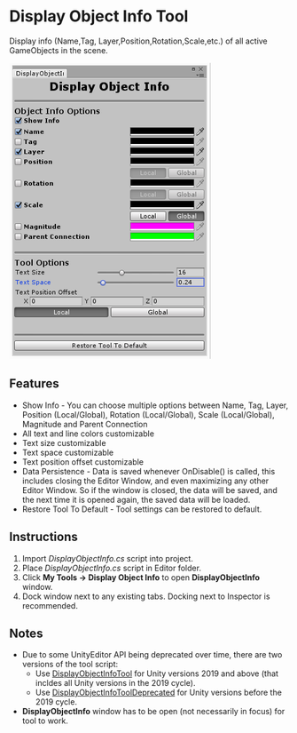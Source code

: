 # Display Object Info Tool
Display info (Name,Tag, Layer,Position,Rotation,Scale,etc.) of all active GameObjects in the scene.

![alt text](https://github.com/Demkeys/DisplayObjectInfoTool/blob/master/DisplayObjectInfo%20screenshot.png "Display Object Info")

## **Features**
* Show Info - You can choose multiple options between Name, Tag, Layer, Position (Local/Global), Rotation (Local/Global), Scale (Local/Global), Magnitude and Parent Connection
* All text and line colors customizable
* Text size customizable
* Text space customizable
* Text position offset customizable
* Data Persistence - Data is saved whenever OnDisable() is called, this includes closing the Editor Window, and even maximizing any other Editor Window. So if the window is closed, the data will be saved, and the next time it is opened again, the saved data will be loaded.
* Restore Tool To Default - Tool settings can be restored to default.

## **Instructions**
1. Import *DisplayObjectInfo.cs* script into project.
2. Place *DisplayObjectInfo.cs* script in Editor folder.
3. Click **My Tools -> Display Object Info** to open **DisplayObjectInfo** window.
4. Dock window next to any existing tabs. Docking next to Inspector is recommended.

## **Notes**
* Due to some UnityEditor API being deprecated over time, there are two versions of the tool script:
  - Use [DisplayObjectInfoTool](https://github.com/Demkeys/DisplayObjectInfoTool/blob/master/DisplayObjectInfo.cs) for Unity versions 2019 and above (that incldes all Unity versions in the 2019 cycle).
  - Use [DisplayObjectInfoToolDeprecated](https://github.com/Demkeys/DisplayObjectInfoTool/blob/master/DisplayObjectInfoDeprecated.cs) for Unity versions before the 2019 cycle.
* **DisplayObjectInfo** window has to be open (not necessarily in focus) for tool to work.
